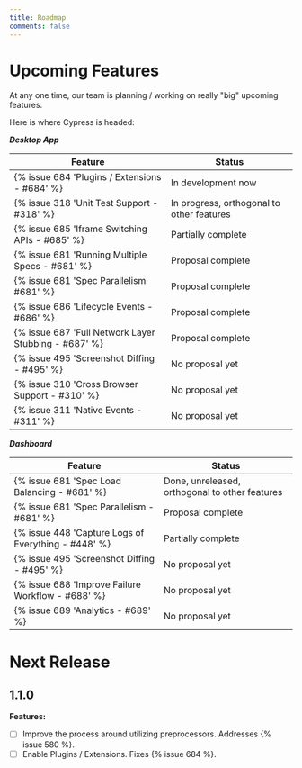 ```yaml
---
title: Roadmap
comments: false
---
```


# Upcoming Features

At any one time, our team is planning / working on really "big" upcoming features.

Here is where Cypress is headed:

***Desktop App***

Feature | Status
--- | ---
{% issue 684 'Plugins / Extensions - #684' %} | In development now
{% issue 318 'Unit Test Support - #318' %} | In progress, orthogonal to other features
{% issue 685 'Iframe Switching APIs - #685' %} | Partially complete
{% issue 681 'Running Multiple Specs - #681' %} | Proposal complete
{% issue 681 'Spec Parallelism #681' %} | Proposal complete
{% issue 686 'Lifecycle Events - #686' %} | Proposal complete
{% issue 687 'Full Network Layer Stubbing - #687' %} | Proposal complete
{% issue 495 'Screenshot Diffing - #495' %} | No proposal yet
{% issue 310 'Cross Browser Support - #310' %} | No proposal yet
{% issue 311 'Native Events - #311' %} | No proposal yet

***Dashboard***

Feature | Status
--- | ---
{% issue 681 'Spec Load Balancing - #681' %} | Done, unreleased, orthogonal to other features
{% issue 681 'Spec Parallelism - #681' %} | Proposal complete
{% issue 448 'Capture Logs of Everything - #448' %} | Partially complete
{% issue 495 'Screenshot Diffing - #495' %} | No proposal yet
{% issue 688 'Improve Failure Workflow - #688' %} | No proposal yet
{% issue 689 'Analytics - #689' %} | No proposal yet

# Next Release

## 1.1.0

**Features:**

- [ ] Improve the process around utilizing preprocessors. Addresses {% issue 580 %}.
- [ ] Enable Plugins / Extensions. Fixes {% issue 684 %}.
